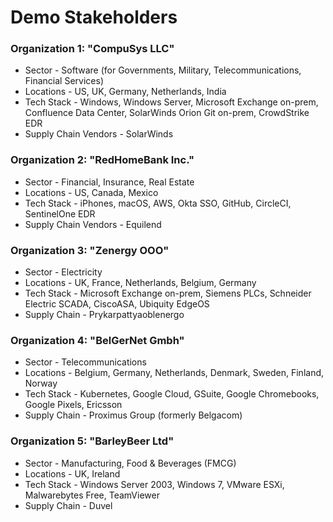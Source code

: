 # Demo Stakeholders

### Organization 1: "CompuSys LLC"
- Sector - Software (for Governments, Military, Telecommunications, Financial Services)
- Locations - US, UK, Germany, Netherlands, India
- Tech Stack - Windows, Windows Server, Microsoft Exchange on-prem, Confluence Data Center, SolarWinds Orion Git on-prem, CrowdStrike EDR
- Supply Chain Vendors - SolarWinds

### Organization 2: "RedHomeBank Inc."
- Sector - Financial, Insurance, Real Estate
- Locations - US, Canada, Mexico
- Tech Stack - iPhones, macOS, AWS, Okta SSO, GitHub, CircleCI, SentinelOne EDR
- Supply Chain Vendors - Equilend 

### Organization 3: "Zenergy OOO"
- Sector - Electricity
- Locations - UK, France, Netherlands, Belgium, Germany
- Tech Stack - Microsoft Exchange on-prem, Siemens PLCs, Schneider Electric SCADA, CiscoASA, Ubiquity EdgeOS
- Supply Chain - Prykarpattyaoblenergo

### Organization 4: "BelGerNet Gmbh"
- Sector - Telecommunications
- Locations - Belgium, Germany, Netherlands, Denmark, Sweden, Finland, Norway
- Tech Stack - Kubernetes, Google Cloud, GSuite, Google Chromebooks, Google Pixels, Ericsson 
- Supply Chain - Proximus Group (formerly Belgacom)

### Organization 5: "BarleyBeer Ltd"
- Sector - Manufacturing, Food & Beverages (FMCG)
- Locations - UK, Ireland
- Tech Stack - Windows Server 2003, Windows 7, VMware ESXi, Malwarebytes Free, TeamViewer
- Supply Chain - Duvel
